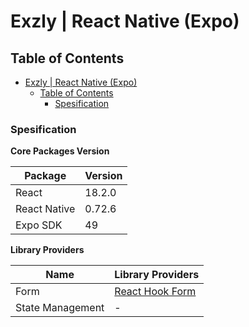 # Exzly | React Native (Expo)

## Table of Contents

- [Exzly | React Native (Expo)](#exzly--react-native-expo)
  - [Table of Contents](#table-of-contents)
    - [Spesification](#spesification)

### Spesification

**Core Packages Version**

| Package      | Version |
| ------------ | ------- |
| React        | 18.2.0  |
| React Native | 0.72.6  |
| Expo SDK     | 49      |

**Library Providers**

| Name             | Library Providers                              |
| ---------------- | ---------------------------------------------- |
| Form             | [React Hook Form](https://react-hook-form.com) |
| State Management | -                                              |
